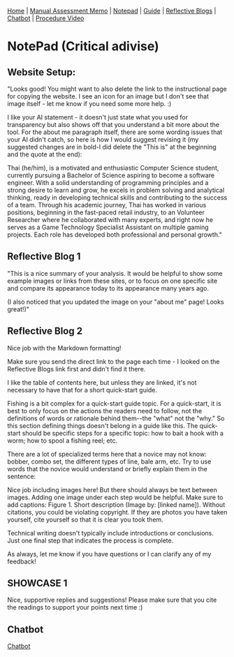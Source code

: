 [Home](index.md) | [Manual Assessment Memo](manual_assessment_memo.md) | [Notepad](notepad.md) | [Guide](soon.md) | [Reflective Blogs](reflective_blogs.md) | [Chatbot](chatbot.md) | [Procedure Video](procedure_video.md)

# NotePad (Critical adivise) 
## Website Setup: 
"Looks good! You might want to also delete the link to the instructional page for copying the website. I see an icon for an image but I don't see that image itself - let me know if you need some more help. :)

I like your AI statement - it doesn't just state what you used for transparency but also shows off that you understand a bit more about the tool. For the about me paragraph itself, there are some wording issues that your AI didn't catch, so here is how I would suggest revising it (my suggested changes are in bold-I did delete the "This is" at the beginning and the quote at the end):

Thai (he/him), is a motivated and enthusiastic Computer Science student, currently pursuing a Bachelor of Science aspiring to become a software engineer. With a solid understanding of programming principles and a strong desire to learn and grow, he excels in problem solving and analytical thinking, ready in developing technical skills and contributing to the success of a team. Through his academic journey, Thai has worked in various positions, beginning in the fast-paced retail industry, to an Volunteer Researcher where he collaborated with many experts, and right now he serves as a Game Technology Specialist Assistant on multiple gaming projects. Each role has developed both professional and personal growth."

## Reflective Blog 1
"This is a nice summary of your analysis. It would be helpful to show some example images or links from these sites, or to focus on one specific site and compare its appearance today to its appearance many years ago. 

(I also noticed that you updated the image on your "about me" page! Looks great!)"


## Reflective Blog 2
Nice job with the Markdown formatting! 

Make sure you send the direct link to the page each time - I looked on the Reflective Blogs link first and didn't find it there.

I like the table of contents here, but unless they are linked, it's not necessary to have that for a short quick-start guide.

Fishing is a bit complex for a quick-start guide topic. For a quick-start, it is best to only focus on the actions the readers need to follow, not the definitions of words or rationale behind them--the "what" not the "why." So this section defining things doesn't belong in a guide like this. The quick-start should be specific steps for a specific topic: how to bait a hook with a worm; how to spool a fishing reel; etc.

There are a lot of specialized terms here that a novice may not know: bobber, combo set, the different types of line, bale arm, etc. Try to use words that the novice would understand or briefly explain them in the sentence: 

Nice job including images here! But there should always be text between images. Adding one image under each step would be helpful. Make sure to add captions: Figure 1. Short description (Image by: [linked name]). Without citations, you could be violating copyright. If they are photos you have taken yourself, cite yourself so that it is clear you took them. 

Technical writing doesn't typically include introductions or conclusions. Just one final step that indicates the process is complete. 

As always, let me know if you have questions or I can clarify any of my feedback!


## SHOWCASE 1
Nice, supportive replies and suggestions! Please make sure that you cite the readings to support your points next time :)

## Chatbot
[Chatbot](chatbot.md)

